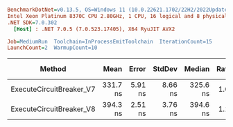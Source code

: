 ``` ini

BenchmarkDotNet=v0.13.5, OS=Windows 11 (10.0.22621.1702/22H2/2022Update/SunValley2), VM=Hyper-V
Intel Xeon Platinum 8370C CPU 2.80GHz, 1 CPU, 16 logical and 8 physical cores
.NET SDK=7.0.302
  [Host] : .NET 7.0.5 (7.0.523.17405), X64 RyuJIT AVX2

Job=MediumRun  Toolchain=InProcessEmitToolchain  IterationCount=15  
LaunchCount=2  WarmupCount=10  

```
|                   Method |     Mean |   Error |  StdDev |   Median | Ratio | RatioSD |   Gen0 | Allocated | Alloc Ratio |
|------------------------- |---------:|--------:|--------:|---------:|------:|--------:|-------:|----------:|------------:|
| ExecuteCircuitBreaker_V7 | 331.7 ns | 5.91 ns | 8.66 ns | 325.6 ns |  1.00 |    0.00 | 0.0200 |     504 B |        1.00 |
| ExecuteCircuitBreaker_V8 | 394.3 ns | 2.51 ns | 3.76 ns | 394.6 ns |  1.19 |    0.03 | 0.0010 |      32 B |        0.06 |
